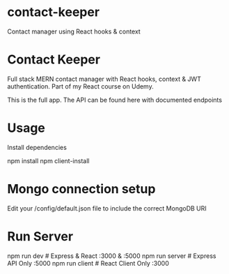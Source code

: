 # contact-keeper
Contact manager using React hooks &amp; context


# Contact Keeper
Full stack MERN contact manager with React hooks, context & JWT authentication. Part of my React course on Udemy.

This is the full app. The API can be found here with documented endpoints

# Usage
Install dependencies

npm install
npm client-install

# Mongo connection setup
Edit your /config/default.json file to include the correct MongoDB URI

# Run Server
npm run dev     # Express & React :3000 & :5000
npm run server  # Express API Only :5000
npm run client  # React Client Only :3000
